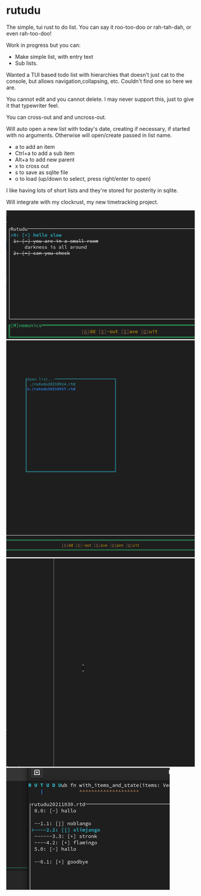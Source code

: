 # rutudu
The simple, tui rust to do list. You can say it roo-too-doo or rah-tah-dah, or even rah-too-doo!

Work in progress but you can:

* Make simple list, with entry text
* Sub lists.

Wanted a TUI based todo list with hierarchies that doesn't just cat to the console,
but allows navigation,collapsing, etc. Couldn't find one so here we are.

You cannot edit and you cannot delete. I may never support this, just to give it that typewriter feel.

You can cross-out and and uncross-out.

Will auto open a new list with today's date, creating if necessary, if started with no arguments. Otherwise will
open/create passed in list name.

* a to add an item
* Ctrl+a to add a sub item
* Alt+a to add new parent
* x to cross out
* s to save as sqlite file 
* o to load (up/down to select, press right/enter to open)

I like having lots of short lists and they're stored for posterity in sqlite.

Will integrate with my clockrust, my new timetracking project.

<img src="./example_pic.png" alt="Looks like this" >
<img src="./open_file.png" alt="Opening files" >
<img src="./rutud_1.gif" alt="The cursor works...in the forward direction" width="1046" height="555">
<img src="./hierarchies.png" title=""sublists"/>
